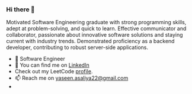 ### Hi there 👋
Motivated Software Engineering graduate with strong programming skills, adept at problem-solving, and quick to learn. Effective communicator and collaborator, passionate about innovative software solutions and staying current with industry trends. Demonstrated proficiency as a backend developer, contributing to robust server-side applications.
- 🔭 Software Engineer
- 💬 You can find me on <a href="https://www.linkedin.com/in/yaseen-asaliya-8b0675226/">LinkedIn</a>
- Check out my LeetCode [profile](https://leetcode.com/yaseenasaliya/).
- 📫 Reach me on yaseen.asaliya22@gmail.com
- 
<!--
**yaseen-asaliya/yaseen-asaliya** is a ✨ _special_ ✨ repository because its `README.md` (this file) appears on your GitHub profile.

Here are some ideas to get you started:

- 🔭 I’m currently working on ...
- 🌱 I’m currently learning ...
- 👯 I’m looking to collaborate on ...
- 🤔 I’m looking for help with ...
- 💬 Ask me about ...
- 📫 How to reach me: ...
- 😄 Pronouns: ...
- ⚡ Fun fact: ...
-->
